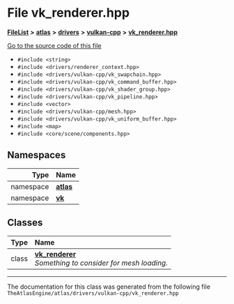 

# File vk\_renderer.hpp



[**FileList**](files.md) **>** [**atlas**](dir_1e6ffef027cfcf7ded3287660b505c9f.md) **>** [**drivers**](dir_1605561db8076fbb4262fa758aa3edc0.md) **>** [**vulkan-cpp**](dir_47b67bd74134333dd9ae7c9592fa3f49.md) **>** [**vk\_renderer.hpp**](vk__renderer_8hpp.md)

[Go to the source code of this file](vk__renderer_8hpp_source.md)



* `#include <string>`
* `#include <drivers/renderer_context.hpp>`
* `#include <drivers/vulkan-cpp/vk_swapchain.hpp>`
* `#include <drivers/vulkan-cpp/vk_command_buffer.hpp>`
* `#include <drivers/vulkan-cpp/vk_shader_group.hpp>`
* `#include <drivers/vulkan-cpp/vk_pipeline.hpp>`
* `#include <vector>`
* `#include <drivers/vulkan-cpp/mesh.hpp>`
* `#include <drivers/vulkan-cpp/vk_uniform_buffer.hpp>`
* `#include <map>`
* `#include <core/scene/components.hpp>`













## Namespaces

| Type | Name |
| ---: | :--- |
| namespace | [**atlas**](namespaceatlas.md) <br> |
| namespace | [**vk**](namespaceatlas_1_1vk.md) <br> |


## Classes

| Type | Name |
| ---: | :--- |
| class | [**vk\_renderer**](classatlas_1_1vk_1_1vk__renderer.md) <br>_Something to consider for mesh loading._  |



















































------------------------------
The documentation for this class was generated from the following file `TheAtlasEngine/atlas/drivers/vulkan-cpp/vk_renderer.hpp`

